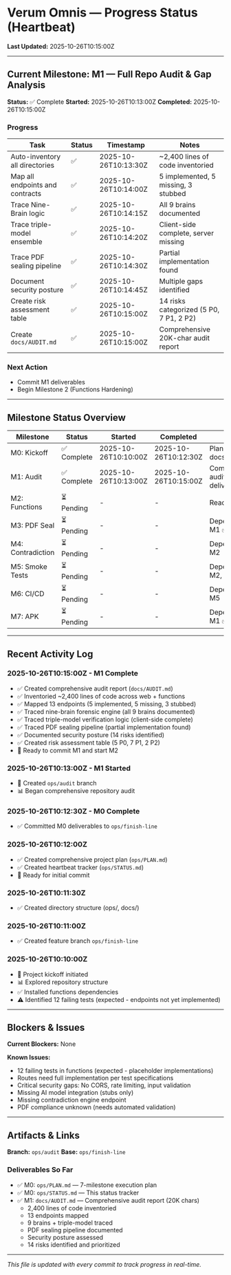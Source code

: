 # Verum Omnis — Progress Status (Heartbeat)

**Last Updated:** 2025-10-26T10:15:00Z

---

## Current Milestone: M1 — Full Repo Audit & Gap Analysis

**Status:** ✅ Complete
**Started:** 2025-10-26T10:13:00Z
**Completed:** 2025-10-26T10:15:00Z

### Progress

| Task | Status | Timestamp | Notes |
|------|--------|-----------|-------|
| Auto-inventory all directories | ✅ | 2025-10-26T10:13:30Z | ~2,400 lines of code inventoried |
| Map all endpoints and contracts | ✅ | 2025-10-26T10:14:00Z | 5 implemented, 5 missing, 3 stubbed |
| Trace Nine-Brain logic | ✅ | 2025-10-26T10:14:15Z | All 9 brains documented |
| Trace triple-model ensemble | ✅ | 2025-10-26T10:14:20Z | Client-side complete, server missing |
| Trace PDF sealing pipeline | ✅ | 2025-10-26T10:14:30Z | Partial implementation found |
| Document security posture | ✅ | 2025-10-26T10:14:45Z | Multiple gaps identified |
| Create risk assessment table | ✅ | 2025-10-26T10:15:00Z | 14 risks categorized (5 P0, 7 P1, 2 P2) |
| Create `docs/AUDIT.md` | ✅ | 2025-10-26T10:15:00Z | Comprehensive 20K-char audit report |

### Next Action
- Commit M1 deliverables
- Begin Milestone 2 (Functions Hardening)

---

## Milestone Status Overview

| Milestone | Status | Started | Completed | Notes |
|-----------|--------|---------|-----------|-------|
| M0: Kickoff | ✅ Complete | 2025-10-26T10:10:00Z | 2025-10-26T10:12:30Z | Plan and status docs created |
| M1: Audit | ✅ Complete | 2025-10-26T10:13:00Z | 2025-10-26T10:15:00Z | Comprehensive audit report delivered |
| M2: Functions | ⏳ Pending | - | - | Ready to start |
| M3: PDF Seal | ⏳ Pending | - | - | Depends on M1 ✅ |
| M4: Contradiction | ⏳ Pending | - | - | Depends on M2 |
| M5: Smoke Tests | ⏳ Pending | - | - | Depends on M2, M3, M4 |
| M6: CI/CD | ⏳ Pending | - | - | Depends on M5 |
| M7: APK | ⏳ Pending | - | - | Depends on M1 ✅ |

---

## Recent Activity Log

### 2025-10-26T10:15:00Z - M1 Complete
- ✅ Created comprehensive audit report (`docs/AUDIT.md`)
- ✅ Inventoried ~2,400 lines of code across web + functions
- ✅ Mapped 13 endpoints (5 implemented, 5 missing, 3 stubbed)
- ✅ Traced nine-brain forensic engine (all 9 brains documented)
- ✅ Traced triple-model verification logic (client-side complete)
- ✅ Traced PDF sealing pipeline (partial implementation found)
- ✅ Documented security posture (14 risks identified)
- ✅ Created risk assessment table (5 P0, 7 P1, 2 P2)
- 📝 Ready to commit M1 and start M2

### 2025-10-26T10:13:00Z - M1 Started
- 🚀 Created `ops/audit` branch
- 📊 Began comprehensive repository audit

### 2025-10-26T10:12:30Z - M0 Complete
- ✅ Committed M0 deliverables to `ops/finish-line`

### 2025-10-26T10:12:00Z
- ✅ Created comprehensive project plan (`ops/PLAN.md`)
- ✅ Created heartbeat tracker (`ops/STATUS.md`)
- 📝 Ready for initial commit

### 2025-10-26T10:11:30Z
- ✅ Created directory structure (ops/, docs/)

### 2025-10-26T10:11:00Z
- ✅ Created feature branch `ops/finish-line`

### 2025-10-26T10:10:00Z
- 🚀 Project kickoff initiated
- 📊 Explored repository structure
- ✅ Installed functions dependencies
- ⚠️ Identified 12 failing tests (expected - endpoints not yet implemented)

---

## Blockers & Issues

**Current Blockers:** None

**Known Issues:**
- 12 failing tests in functions (expected - placeholder implementations)
- Routes need full implementation per test specifications
- Critical security gaps: No CORS, rate limiting, input validation
- Missing AI model integration (stubs only)
- Missing contradiction engine endpoint
- PDF compliance unknown (needs automated validation)

---

## Artifacts & Links

**Branch:** `ops/audit`
**Base:** `ops/finish-line`

### Deliverables So Far
- ✅ M0: `ops/PLAN.md` — 7-milestone execution plan
- ✅ M0: `ops/STATUS.md` — This status tracker
- ✅ M1: `docs/AUDIT.md` — Comprehensive audit report (20K chars)
  - 2,400 lines of code inventoried
  - 13 endpoints mapped
  - 9 brains + triple-model traced
  - PDF sealing pipeline documented
  - Security posture assessed
  - 14 risks identified and prioritized

---

*This file is updated with every commit to track progress in real-time.*
